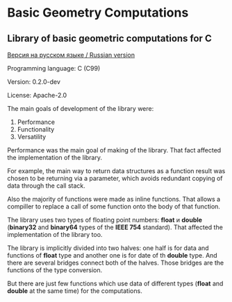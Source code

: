 # Basic Geometry Computations

## Library of basic geometric computations for C

[Версия на русском языке / Russian version](./README.md)

Programming language: C (C99)

Version: 0.2.0-dev

License: Apache-2.0

The main goals of development of the library were:

1. Performance
2. Functionality
3. Versatility

Performance was the main goal of making of the library. That fact affected
the implementation of the library.

For example, the main way to return data structures as a function result
was chosen to be returning via a parameter, which avoids redundant copying
of data through the call stack.

Also the majority of functions were made as inline functions. That allows
a compiller to replace a call of some function onto the body of that
function.

The library uses two types of floating point numbers: **float** и **double**
(**binary32** and **binary64** types of the **IEEE 754** standard). That
affected the implementation of the library too.

The library is implicitly divided into two halves: one half is for data and
functions of **float** type and another one is for date of th **double** type.
And there are several bridges connect both of the halves. Those bridges are
the functions of the type conversion.

But there are just few functions which use data of different types (**float**
and **double** at the same time) for the computations.
